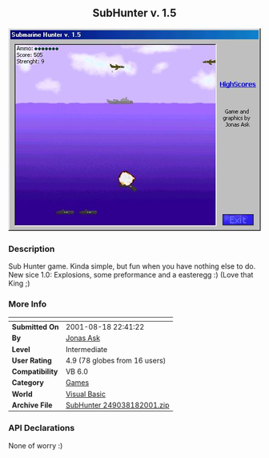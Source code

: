 ﻿<div align="center">

## SubHunter v\. 1\.5

<img src="PIC20018181645283079.jpg">
</div>

### Description

Sub Hunter game. Kinda simple, but fun when you have nothing else to do. New sice 1.0: Explosions, some preformance and a easteregg :) (Love that King ;)
 
### More Info
 


<span>             |<span>
---                |---
**Submitted On**   |2001-08-18 22:41:22
**By**             |[Jonas Ask](https://github.com/Planet-Source-Code/PSCIndex/blob/master/ByAuthor/jonas-ask.md)
**Level**          |Intermediate
**User Rating**    |4.9 (78 globes from 16 users)
**Compatibility**  |VB 6\.0
**Category**       |[Games](https://github.com/Planet-Source-Code/PSCIndex/blob/master/ByCategory/games__1-38.md)
**World**          |[Visual Basic](https://github.com/Planet-Source-Code/PSCIndex/blob/master/ByWorld/visual-basic.md)
**Archive File**   |[SubHunter 249038182001\.zip](https://github.com/Planet-Source-Code/jonas-ask-subhunter-v-1-5__1-26354/archive/master.zip)

### API Declarations

None of worry :)





